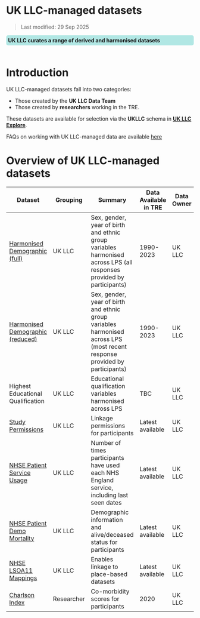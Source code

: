 # UK LLC-managed datasets

>Last modified: 29 Sep 2025
<div style="background-color: rgba(0, 178, 169, 0.3); padding: 5px; border-radius: 5px;"><strong>UK LLC curates a range of derived and harmonised datasets</strong></div>
<br>

# Introduction
UK LLC-managed datasets fall into two categories:
* Those created by the **UK LLC Data Team**
* Those created by **researchers** working in the TRE.

These datasets are available for selection via the **UKLLC** schema in <strong><a href="https://explore.ukllc.ac.uk/" target="_blank" rel="noopener noreferrer">UK LLC Explore</a></strong>.  

<aside class="admonition note"><p class="admonition-title">FAQs on working with UK LLC-managed data are available <a href="https://guidebook.ukllc.ac.uk/docs/faq/pages/faq_ukllc_managed" target="_blank" rel="noopener noreferrer">here</a></p></aside>

# Overview of UK LLC-managed datasets

|Dataset|Grouping|Summary|Data Available in TRE|Data Owner|
|---|---|---|---|---|
| [Harmonised Demographic (full)](../ukllc_managed_data/UKLLC_generated/Datasets/LPS_derived/demo_harmonised_full.md)| UK LLC |Sex, gender, year of birth and ethnic group variables harmonised across LPS (all responses provided by participants)|1990-2023|UK LLC|
| [Harmonised Demographic (reduced)](../ukllc_managed_data/UKLLC_generated/Datasets/LPS_derived/demo_harmonised_reduced.md)| UK LLC |Sex, gender, year of birth and ethnic group variables harmonised across LPS (most recent response provided by participants)|1990-2023|UK LLC|
| Highest Educational Qualification| UK LLC |Educational qualification variables harmonised across LPS|TBC|UK LLC|
| [Study Permissions](../ukllc_managed_data/UKLLC_generated/Datasets/Linked_derived/study_permissions.md)| UK LLC |Linkage permissions for participants|Latest available|UK LLC|
| [NHSE Patient Service Usage](../ukllc_managed_data/UKLLC_generated/Datasets/Linked_derived/nhse_patient_service_usage.md)| UK LLC |Number of times participants have used each NHS England service, including last seen dates|Latest available|UK LLC|
| [NHSE Patient Demo Mortality](../ukllc_managed_data/UKLLC_generated/Datasets/Linked_derived/nhse_patient_demo_mortality.md) | UK LLC |Demographic information and alive/deceased status for participants|Latest available|UK LLC|
| [NHSE LSOA11 Mappings](../ukllc_managed_data/UKLLC_generated/Datasets/Linked_derived/nhse_lsoa11_dataset_mapping.md) | UK LLC |Enables linkage to place-based datasets |Latest available| UK LLC |
| [Charlson Index](../ukllc_managed_data/researcher_generated/Datasets/Charlson.md)|Researcher|Co-morbidity scores for participants|2020|UK LLC|
